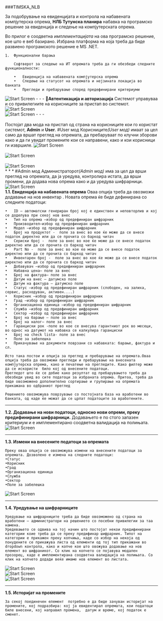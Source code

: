 ###TIMSKA_NLB


За подобрување на евиденцијата и контрола на набавената компјутерска опрема, <b>НЛБ Тутунска планира</b> набавка на програмско решение за евиденција и следење на компјутерската опрема. 

Во прилог е соодветна <i>имплементацијата</i> на ова програмско решение, кое што е веб базирано. 
Избрана платформа на која треба да биде развиено програмското решение е MS .NET. 

	1.	Функционални барања

      	Софтверот за следење на ИТ опремата треба да ги обезбеди следните функционалности:

        •	Евиденција на набавената компјутерска опрема
        •	Следење на статусот на опремата и нејзината локација во банката
        •	Прегледи и пребарување според предефинирани критериуми 

<img src="http://i.imgur.com/e1xzBd3.png" alt="Start Screen"/> 	
- - -
<b>Автентикација и авторизација</b>
      Системот управуваа и со привилегиите на корисниците за пристап во системот. 
<img src="http://i.imgur.com/JLKPezD.png" alt="Start Screen"/><br />

<img src="http://i.imgur.com/aSrFIfK.png" alt="Start Screen"/>
- - -
<br /><br />
Постојат два мода на пристап од страна на корисниците кои го користат системот, <b>Admin</b> и <b>User</b>.
#User мод
   Корисниците<i>(User мод)</i> имаат за цел само да вршат преглед на опремата, да пребаруваат по клучни зборови како и да ги увидат промените кои се направени, како и кои корисници ги извршиле.
<img src="http://i.imgur.com/CRy8tA9.png" alt="Start Screen"/><br />
<br/>
<img src="http://i.imgur.com/E1agBne.png" alt="Start Screen"/><br />
<br/>
<img src="http://i.imgur.com/YFhlgJi.png" alt="Start Screen"/><br />
* * *
#Admin мод
   Администраторот<i>(Admin мод)</i> има за цел да врши преглед на опремата, да ја уредува, контролира истата, да врши промени, да додава нова опрема како и да уредува шифрарници.
<br/>
<img src="http://i.imgur.com/uFnqyhV.png" alt="Start Screen"/><br />
<b>1.1.	Евиденција на набавената опрема</b>
	Оваа опција треба да овозможи додавање на нов инвентар . Новата опрема ќе биде дефинирана со следните податоци:

	•	ID – автоматски генериран број кој е единствен и неповторлив и кој се доделува при секој нов внес
	•	Тип на опрема –избор од предефиниран шифрарник 
	•	Производител–избор од предефиниран шифрарник
	•	Модел –избор од предефиниран шифрарник 
	•	Број на продуктот -  поле за внес во кое ќе може да се внесе податок директно или да се прочита со баркод читач  
	•	Сериски број -  поле за внес во кое ќе може да се внесе податок директно или да се прочита со баркод читач
	•	Part No -  поле за внес во кое ќе може да се внесе податок директно или да се прочита со баркод читач
	•	Инвентарен број -  поле за внес во кое ќе може да се внесе податок директно или да се прочита со баркод читач 
	•	Добавувач –избор од предефиниран шифрарник  
	•	Набавна цена– поле за внес
	•	Број на фактура– поле за внес
	•	Датум на внес – датумско поле 
	•	Датум на фактура – датумско поле
	•	Статус –избор од предефиниран шифрарник (слободен, на залиха, сервис, расходуван, активен....)
	•	Корисник –избор од предефиниран шифрарник  
	•	Град –избор од предефиниран шифрарник  
	•	Организациона единица –избор од предефиниран шифрарник  
	•	Служба –избор од предефиниран шифрарник  
	•	Сектор –избор од предефиниран шифрарник  
	•	Број на барање – поле за внес
	•	Број на налог– поле за внес 
	•	Гаранциски рок -поле во кое се внесува гарантниот рок во месеци, во однос на датумот на набавка се калкулира гаранциски 
	•	Број на check lista- поле за внес 
	•	Поле за забелешка 
	•	Прикачување на документи поврзани со набавката: барање, фактура и сл.

	Исто така постои и опција за преглед и пребарување на опремата.Оваа опција треба да овозможи прегледи и пребарување на внесената компјутерска опрема, како и печатење на прегледите. Како филтер може да се искористи  било кој од внесените податоци. 
	Прегледот што ќе се добие како резултат од пребарувањето треба да обезбеди увид во сите податоци за избраната опрема. Притоа, треба да биде овозможено дополнително сортирање и групирање на опремата прикажана во одбраниот преглед

	Решението овозможува поврзување со постојната база на вработени во банката, од каде ќе можат да се црпат податоците за вработените.

- - -

<b>1.2.	Додавање на нови податоци, односно нови опреми, преку предифинирани шифрарници.</b>
Додавањето е по стого запазен критериум и е имплементирано соодветна валидација на полињата.<br />
<img src="http://i.imgur.com/rFTKMmG.png" alt="Start Screen"/>
- - -

<b>1.3.	Измени на внесените податоци за опремата</b><br />
	
	Преку оваа опција се овозможува измени на внесените податоци за опремата. Дозволено е измена на следните податоци:
	•Статус
	•Корисник
	•Град
	•Организациона единица
	•Служба
	•Сектор
	•Поле за забелешка 

<img src="http://i.imgur.com/HOztEUV.png" alt="Start Screen"/><br />
- - -
<b>1.4.	Уредување на шифрарниците</b><br />

	Уредување на шифрарниците треба да биде овозможено од страна на вработени – администратори на решението со посебни привилегии за таа намена.
	Уредевањето се одвива на тој начин што постојат некои предифинирани категории коие треба да се преку предифинар шифрарник. Типот на категории е прикажен преку копчиња, каде со избор на некоја од понудените се прикажува листа од елементи од тој тип прикажани во dropdown контрола, како и копче кое што овожува додавање на нов елемент во шифраникот. Со клик на копчето се појавува модален прозорец, каде е имплементирана соодветна валидација на полињата. Со клик на копчето додади веќе имаме нов елемент во листата.


<img src="http://i.imgur.com/IIQBq5u.png" alt="Start Screen"/><br />
<img src="http://i.imgur.com/vMsRoOA.png" alt="Start Screen"/><br />
<img src="http://i.imgur.com/Dt7Dcu0.png" alt="Start Screen"/><br />

- - -
<b>1.5.	Историјат на промените</b><br />

	За секој поединечен елемент  потребно е да биде зачуван историјат на промените, кој подразбира: кој ја евидентирал опремата, кои податоци биле внесени, кој направил промена,  датум и време, кој податок е сменет.

